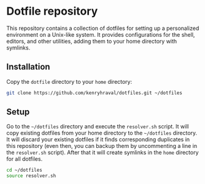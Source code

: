 Dotfile repository
==================

This repository contains a collection of dotfiles for setting up a personalized environment on a Unix-like system. It provides configurations for the shell, editors, and other utilities, adding them to your home directory with symlinks.

## Installation
	
Copy the `dotfile` directory to your `home` directory:

```bash
git clone https://github.com/kenryhraval/dotfiles.git ~/dotfiles
```

## Setup

Go to the `~/dotfiles` directory and execute the `resolver.sh` script. It will copy existing dotfiles from your home directory to the `~/dotfiles` directory. It will discard your existing dotfiles if it finds corresponding duplicates in this repository (even then, you can backup them by uncommenting a line in the `resolver.sh` script). After that it will create symlinks in the `home` directory for all dotfiles. 

```bash
cd ~/dotfiles
source resolver.sh
```
